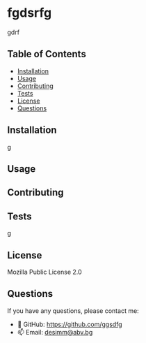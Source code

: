 # fgdsrfg



gdrf

## Table of Contents

- [Installation](#installation)
- [Usage](#usage)
- [Contributing](#contributing)
- [Tests](#tests)
- [License](#license)
- [Questions](#questions)

## Installation

g

## Usage



## Contributing



## Tests

g

## License

Mozilla Public License 2.0

## Questions

If you have any questions, please contact me:

- 💬 GitHub: https://github.com/ggsdfg
- 📫 Email: desimm@abv.bg
